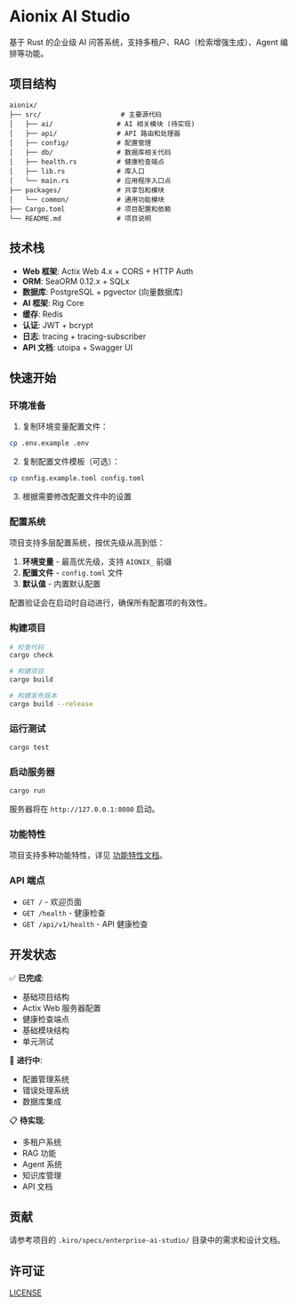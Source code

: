 # Aionix AI Studio

基于 Rust 的企业级 AI 问答系统，支持多租户、RAG（检索增强生成）、Agent 编排等功能。

## 项目结构

```
aionix/
├── src/                    # 主要源代码
│   ├── ai/                # AI 相关模块 (待实现)
│   ├── api/               # API 路由和处理器
│   ├── config/            # 配置管理
│   ├── db/                # 数据库相关代码
│   ├── health.rs          # 健康检查端点
│   ├── lib.rs             # 库入口
│   └── main.rs            # 应用程序入口点
├── packages/              # 共享包和模块
│   └── common/            # 通用功能模块
├── Cargo.toml             # 项目配置和依赖
└── README.md              # 项目说明
```

## 技术栈

- **Web 框架**: Actix Web 4.x + CORS + HTTP Auth
- **ORM**: SeaORM 0.12.x + SQLx
- **数据库**: PostgreSQL + pgvector (向量数据库)
- **AI 框架**: Rig Core
- **缓存**: Redis
- **认证**: JWT + bcrypt
- **日志**: tracing + tracing-subscriber
- **API 文档**: utoipa + Swagger UI

## 快速开始

### 环境准备

1. 复制环境变量配置文件：
```bash
cp .env.example .env
```

2. 复制配置文件模板（可选）：
```bash
cp config.example.toml config.toml
```

3. 根据需要修改配置文件中的设置

### 配置系统

项目支持多层配置系统，按优先级从高到低：

1. **环境变量** - 最高优先级，支持 `AIONIX_` 前缀
2. **配置文件** - `config.toml` 文件
3. **默认值** - 内置默认配置

配置验证会在启动时自动进行，确保所有配置项的有效性。

### 构建项目

```bash
# 检查代码
cargo check

# 构建项目
cargo build

# 构建发布版本
cargo build --release
```

### 运行测试

```bash
cargo test
```

### 启动服务器

```bash
cargo run
```

服务器将在 `http://127.0.0.1:8080` 启动。

### 功能特性

项目支持多种功能特性，详见 [功能特性文档](docs/features.md)。

### API 端点

- `GET /` - 欢迎页面
- `GET /health` - 健康检查
- `GET /api/v1/health` - API 健康检查

## 开发状态

✅ **已完成**:
- 基础项目结构
- Actix Web 服务器配置
- 健康检查端点
- 基础模块结构
- 单元测试

🚧 **进行中**:
- 配置管理系统
- 错误处理系统
- 数据库集成

📋 **待实现**:
- 多租户系统
- RAG 功能
- Agent 系统
- 知识库管理
- API 文档

## 贡献

请参考项目的 `.kiro/specs/enterprise-ai-studio/` 目录中的需求和设计文档。

## 许可证

[LICENSE](LICENSE)